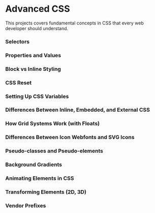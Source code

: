 # Advanced CSS

This projects covers fundamental concepts in CSS that every web developer should understand.


### Selectors
### Properties and Values
### Block vs Inline Styling
### CSS Reset
### Setting Up CSS Variables
### Differences Between Inline, Embedded, and External CSS
### How Grid Systems Work (with Floats)
### Differences Between Icon Webfonts and SVG Icons
### Pseudo-classes and Pseudo-elements
### Background Gradients
### Animating Elements in CSS
### Transforming Elements (2D, 3D)
### Vendor Prefixes
